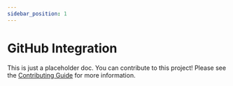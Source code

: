 ```yaml
---
sidebar_position: 1
---
```


# GitHub Integration


This is just a placeholder doc. You can contribute to this project! Please see the [Contributing Guide](https://github.com/projen/projen/blob/main/docusaurus/README.md) for more information.
